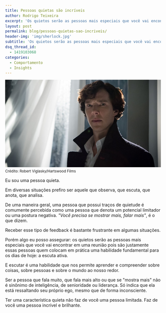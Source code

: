```yaml
---
title: Pessoas quietas são incríveis
author: Rodrigo Teixeira
excerpt: 'Os quietos serão as pessoas mais especiais que você vai encontrar ao longo de sua vida'
layout: post
permalink: blog/pessoas-quietas-sao-incriveis/
header-img: 'img/sherlock.jpg'
subtitle: 'Os quietos serão as pessoas mais especiais que você vai encontrar ao longo de sua vida'
dsq_thread_id:
  - 1419103068
categories:
  - Comportamento
  - Insights
---
```



![Sherlock Holmes](/img/sherlock.jpg#responsive "Sherlock Holmes")
<small>Crédito: Robert Viglasky/Hartswood Films</small>

Eu sou uma pessoa quieta. 

Em diversas situações prefiro ser aquele que observa, que escuta, que anota, que analisa. 

De uma maneira geral, uma pessoa que possui traços de quietude é comumente percebida como uma pessoa que denota um potencial limitador ou uma postura negativa. _"Você precisa se mostrar mais, falar mais"_, é o que dizem. 

Receber esse tipo de feedback é bastante frustrante em algumas situações. 

Porém algo eu posso assegurar: os quietos serão as pessoas mais especiais que você vai encontrar em uma reunião pois são justamente essas pessoas quem colocam em prática uma habilidade fundamental para os dias de hoje: a escuta ativa. 

E escutar é uma habilidade que nos permite aprender e compreender sobre coisas, sobre pessoas e sobre o mundo ao nosso redor.

Ser a pessoa que fala muito, que fala mais alto ou que se "mostra mais" não é sinônimo de inteligência, de senioridade ou liderança. Só indica que ela está ressaltando seu próprio ego, mesmo que de forma inconsciente. 

Ter uma característica quieta não faz de você uma pessoa limitada. Faz de você uma pessoa incrível e brilhante. 
